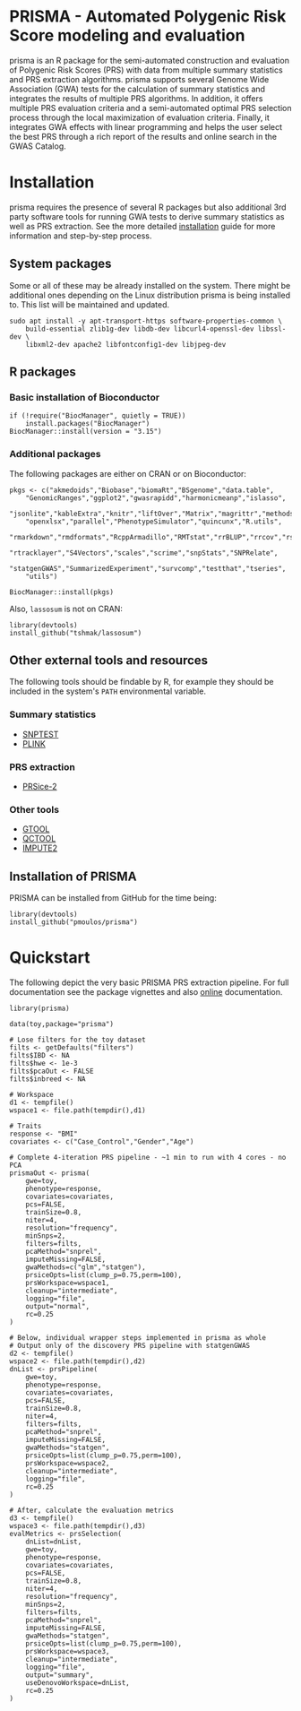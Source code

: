 PRISMA - Automated Polygenic Risk Score modeling and evaluation
================================================================================

prisma is an R package for the semi-automated construction and evaluation of 
Polygenic Risk Scores (PRS) with data from multiple summary statistics and PRS 
extraction algorithms. prisma supports several Genome Wide Association (GWA) 
tests for the calculation of summary statistics and integrates the results of 
multiple PRS algorithms. In addition, it offers multiple PRS evaluation criteria 
and a semi-automated optimal PRS selection process through the local 
maximization of evaluation criteria. Finally, it integrates GWA effects with 
linear programming and helps the user select the best PRS through a rich report 
of the results and online search in the GWAS Catalog.

# Installation

prisma requires the presence of several R packages but also additional 3rd party
software tools for running GWA tests to derive summary statistics as well as PRS
extraction. See the more detailed 
[installation](#) 
guide for more information and step-by-step process.

## System packages

Some or all of these may be already installed on the system. There might be
additional ones depending on the Linux distribution prisma is being installed
to. This list will be maintained and updated.

```
sudo apt install -y apt-transport-https software-properties-common \
    build-essential zlib1g-dev libdb-dev libcurl4-openssl-dev libssl-dev \
    libxml2-dev apache2 libfontconfig1-dev libjpeg-dev
```

## R packages

### Basic installation of Bioconductor

```
if (!require("BiocManager", quietly = TRUE))
    install.packages("BiocManager")
BiocManager::install(version = "3.15")
```

### Additional packages

The following packages are either on CRAN or on Bioconductor:

```
pkgs <- c("akmedoids","Biobase","biomaRt","BSgenome","data.table",
    "GenomicRanges","ggplot2","gwasrapidd","harmonicmeanp","islasso",
    "jsonlite","kableExtra","knitr","liftOver","Matrix","magrittr","methods",
    "openxlsx","parallel","PhenotypeSimulator","quincunx","R.utils",
    "rmarkdown","rmdformats","RcppArmadillo","RMTstat","rrBLUP","rrcov","rsnps",
    "rtracklayer","S4Vectors","scales","scrime","snpStats","SNPRelate",
    "statgenGWAS","SummarizedExperiment","survcomp","testthat","tseries",
    "utils")    

BiocManager::install(pkgs)
```

Also, `lassosum` is not on CRAN:

```
library(devtools)
install_github("tshmak/lassosum")
```

## Other external tools and resources

The following tools should be findable by R, for example they should be included
in the system's `PATH` environmental variable.

### Summary statistics

* [SNPTEST](https://www.well.ox.ac.uk/~gav/snptest/)
* [PLINK](https://www.cog-genomics.org/plink/)

### PRS extraction

* [PRSice-2](https://www.prsice.info/)

### Other tools

* [GTOOL](https://www.well.ox.ac.uk/~cfreeman/software/gwas/gtool.html)
* [QCTOOL](https://www.well.ox.ac.uk/~gav/qctool_v2/)
* [IMPUTE2](http://mathgen.stats.ox.ac.uk/impute/impute_v2.html)

## Installation of PRISMA

PRISMA can be installed from GitHub for the time being:

```
library(devtools)
install_github("pmoulos/prisma")
```

# Quickstart

The following depict the very basic PRISMA PRS extraction pipeline. For full
documentation see the package vignettes and also 
[online](#) documentation.

```
library(prisma)

data(toy,package="prisma")

# Lose filters for the toy dataset
filts <- getDefaults("filters")
filts$IBD <- NA
filts$hwe <- 1e-3
filts$pcaOut <- FALSE
filts$inbreed <- NA

# Workspace
d1 <- tempfile()
wspace1 <- file.path(tempdir(),d1)

# Traits
response <- "BMI"
covariates <- c("Case_Control","Gender","Age")

# Complete 4-iteration PRS pipeline - ~1 min to run with 4 cores - no PCA
prismaOut <- prisma(
    gwe=toy,
    phenotype=response,
    covariates=covariates,
    pcs=FALSE,
    trainSize=0.8,
    niter=4,
    resolution="frequency",
    minSnps=2,
    filters=filts,
    pcaMethod="snprel",
    imputeMissing=FALSE,
    gwaMethods=c("glm","statgen"),
    prsiceOpts=list(clump_p=0.75,perm=100),
    prsWorkspace=wspace1,
    cleanup="intermediate",
    logging="file",
    output="normal",
    rc=0.25
)

# Below, individual wrapper steps implemented in prisma as whole
# Output only of the discovery PRS pipeline with statgenGWAS
d2 <- tempfile()
wspace2 <- file.path(tempdir(),d2)
dnList <- prsPipeline(
    gwe=toy,
    phenotype=response,
    covariates=covariates,
    pcs=FALSE,
    trainSize=0.8,
    niter=4,
    filters=filts,
    pcaMethod="snprel",
    imputeMissing=FALSE,
    gwaMethods="statgen",
    prsiceOpts=list(clump_p=0.75,perm=100),
    prsWorkspace=wspace2,
    cleanup="intermediate",
    logging="file",
    rc=0.25
)

# After, calculate the evaluation metrics
d3 <- tempfile()
wspace3 <- file.path(tempdir(),d3)
evalMetrics <- prsSelection(
    dnList=dnList,
    gwe=toy,
    phenotype=response,
    covariates=covariates,
    pcs=FALSE,
    trainSize=0.8,
    niter=4,
    resolution="frequency",
    minSnps=2,
    filters=filts,
    pcaMethod="snprel",
    imputeMissing=FALSE,
    gwaMethods="statgen",
    prsiceOpts=list(clump_p=0.75,perm=100),
    prsWorkspace=wspace3,
    cleanup="intermediate",
    logging="file",
    output="summary",
    useDenovoWorkspace=dnList,
    rc=0.25
)
```
